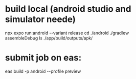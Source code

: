 # build local (android studio and simulator neede)
npx expo run:android --variant release 
cd ./android
./gradlew assembleDebug
ls ./app/build/outputs/apk/

# submit job on eas:
eas build -p android --profile preview